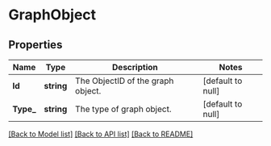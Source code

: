 # GraphObject

## Properties
Name | Type | Description | Notes
------------ | ------------- | ------------- | -------------
**Id** | **string** | The ObjectID of the graph object. | [default to null]
**Type_** | **string** | The type of graph object. | [default to null]

[[Back to Model list]](../README.md#documentation-for-models) [[Back to API list]](../README.md#documentation-for-api-endpoints) [[Back to README]](../README.md)


